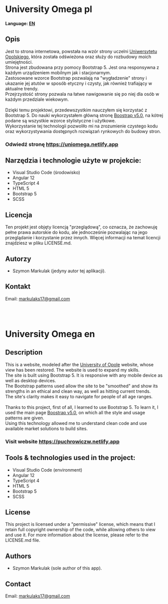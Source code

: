 # University Omega pl
<h4>Language: <a href="#en">EN</a></h4>

<h2>Opis</h2>
<p>Jest to strona internetowa, powstała na wzór strony uczelni <a href='https://uni.opole.pl/'>Uniwersytetu Opolskiego</a>, która została odświeżona oraz służy do rozbudowy moich umiejętności.
</br>
Strona jest zbudowana przy pomocy Bootstrap 5. Jest ona responsywna z każdym urządzeniem mobilnym jak i stacjonarnym.<br>
Zastosowane wzorce Bootstrap pozwalają na "wygładzenie" strony i ukazanie jej atutów w sposób etyczny i czysty, jak również trafiający w aktualne trendy.<br>
Przejrzystość strony pozwala na łatwe nawigowanie się po niej dla osób w każdym przedziale wiekowym.
</br></br>
Dzięki temu projektowi, przedewszystkim nauczyłem się korzystać z Bootstrap 5. Do nauki wykorzystałem główną stronę <a href='https://getbootstrap.com/docs/5.0/getting-started/introduction/'>Boostrap v5.0</a>, 
na kótrej podane są wszystkie wzorce stylistyczne i użytkowe.
</br> 
Wykorzystanie tej technologii pozwoliło mi na zrozumienie czystego kodu oraz wykorzystywania dostępnych rozwiązań rynkowych do budowy stron.
</p>

### Odwiedź stronę <a href='https://uniomega.netlify.app'>https://uniomega.netlify.app</a>

## Narzędzia i technologie użyte w projekcie:
- Visual Studio Code (środowisko)
- Angular 12
- TypeScript 4
- HTML 5
- Bootstrap 5
- SCSS

<h2>Licencja</h2>
<p>Ten projekt jest objęty licencją "przeglądową", co oznacza, że zachowuję pełne prawa autorskie do kodu, ale jednocześnie pozwalając na jego przeglądanie i korzystanie przez innych. Więcej informacji na temat licencji znajdziesz w pliku LICENSE.md.</p>

<h2>Autorzy</h2>
<p>
    <ul><li>Szymon Markulak (jedyny autor tej aplikacji).</li></ul>
</p>

<h2>Kontakt</h2>
<p>Email: <a href="mailto:markulaks17@gmail.com">markulaks17@gmail.com</a></p>
</br></br>

<h1 id="en">University Omega en</h1>

<h2>Description</h2>
<p>This is a website, modeled after the <a href='https://uni.opole.pl/'>University of Opole</a> website, whose view has been restored. The website is used to expand my skills.
</br>
The site is built using Bootstrap 5. It is responsive with any mobile device as well as desktop devices.
</br>
The Bootstrap patterns used allow the site to be "smoothed" and show its strengths in an ethical and clean way, as well as hitting current trends.
</br>
The site's clarity makes it easy to navigate for people of all age ranges.
</br></br>
Thanks to this project, first of all, I learned to use Bootstrap 5. To learn it, I used the main page <a href='https://getbootstrap.com/docs/5.0/getting-started/introduction/'>Boostrap v5.0</a>, 
on which all the style and usage patterns are given.
</br> 
Using this technology allowed me to understand clean code and use available market solutions to build sites.
</p>

### Visit website <a href='https://puchrowiczw.netlify.app'>https://puchrowiczw.netlify.app</a>

## Tools & technologies used in the project:
- Visual Studio Code (environment)
- Angular 12
- TypeScript 4
- HTML 5
- Bootstrap 5
- SCSS

<h2>License</h2>
<p>This project is licensed under a "permissive" license, which means that I retain full copyright ownership of the code, while allowing others to view and use it. For more information about the license, please refer to the LICENSE.md file.</p>

<h2>Authors</h2>
<p>
    <ul><li>Szymon Markulak (sole author of this app).</li></ul>
</p>

<h2>Contact</h2>
<p>Email: <a href="mailto:markulaks17@gmail.com">markulaks17@gmail.com</a></p>
